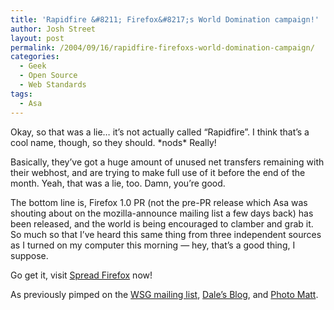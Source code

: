 ```yaml
---
title: 'Rapidfire &#8211; Firefox&#8217;s World Domination campaign!'
author: Josh Street
layout: post
permalink: /2004/09/16/rapidfire-firefoxs-world-domination-campaign/
categories:
  - Geek
  - Open Source
  - Web Standards
tags:
  - Asa
---
```

Okay, so that was a lie&#8230; it&#8217;s not actually called &#8220;Rapidfire&#8221;. I think that&#8217;s a cool name, though, so they should. \*nods\* Really!

Basically, they&#8217;ve got a huge amount of unused net transfers remaining with their webhost, and are trying to make full use of it before the end of the month. Yeah, that was a lie, too. Damn, you&#8217;re good.

The bottom line is, Firefox 1.0 PR (not the pre-PR release which Asa was shouting about on the mozilla-announce mailing list a few days back) has been released, and the world is being encouraged to clamber and grab it. So much so that I&#8217;ve heard this same thing from three independent sources as I turned on my computer this morning &#8212; hey, that&#8217;s a good thing, I suppose.

Go get it, visit [Spread Firefox][1] now!

As previously pimped on the [WSG mailing list][2], [Dale&#8217;s Blog][3], and [Photo Matt][4].

 [1]: http://www.spreadfirefox.com/community/
 [2]: http://webstandardsgroup.org/
 [3]: http://blog.dalegroup.net/
 [4]: http://photomatt.net/